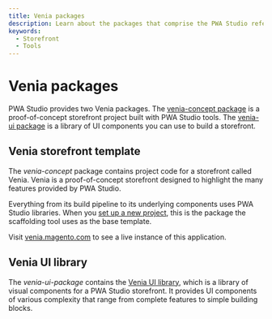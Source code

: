 ```yaml
---
title: Venia packages
description: Learn about the packages that comprise the PWA Studio reference storefront (Venia).
keywords:
  - Storefront
  - Tools
---
```


# Venia packages

PWA Studio provides two Venia packages.
The [venia-concept package][] is a proof-of-concept storefront project built with PWA Studio tools.
The [venia-ui package][] is a library of UI components you can use to build a storefront.

[venia-concept package]: https://github.com/magento/pwa-studio/tree/develop/packages/venia-concept
[venia-ui package]: https://github.com/magento/pwa-studio/tree/develop/packages/venia-ui

## Venia storefront template

The _venia-concept_ package contains project code for a storefront called Venia.
Venia is a proof-of-concept storefront designed to highlight the many features provided by PWA Studio.

Everything from its build pipeline to its underlying components uses PWA Studio libraries.
When you [set up a new project][], this is the package the scaffolding tool uses as the base template.

[set up a new project]: /tutorials/setup-storefront/

Visit [venia.magento.com][] to see a live instance of this application.

[venia.magento.com]: http://venia.magento.com/

## Venia UI library

The _venia-ui-package_ contains the [Venia UI library][], which is a library of visual components for a PWA Studio storefront.
It provides UI components of various complexity that range from complete features to simple building blocks.

[venia ui library]: /api/venia/
